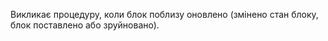 Викликає процедуру, коли блок поблизу оновлено (змінено стан блоку, блок поставлено або зруйновано).